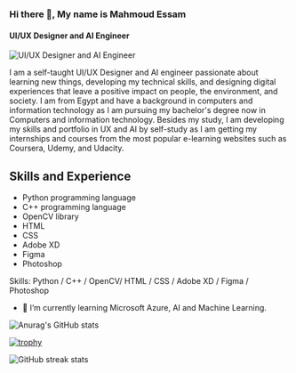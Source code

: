 ### Hi there 👋, My name is Mahmoud Essam
#### UI/UX Designer and AI Engineer
![UI/UX Designer and AI Engineer](https://media.discordapp.net/attachments/1055368394679001111/1069245544318382170/Github_cover.jpg?width=1083&height=609)

I am a self-taught UI/UX Designer and AI engineer passionate about learning new things, developing my technical skills, and designing digital experiences that leave a positive impact on people, the environment, and society. I am from Egypt and have a background in computers and information technology as I am pursuing my bachelor's degree now in Computers and information technology. Besides my study, I am developing my skills and portfolio in UX and AI  by self-study as I am getting my internships and courses from the most popular e-learning websites such as Coursera, Udemy, and Udacity.

## Skills and Experience
* Python programming language
* C++ programming language
* OpenCV library
* HTML
* CSS
* Adobe XD
* Figma
* Photoshop


Skills: Python / C++ / OpenCV/ HTML / CSS / Adobe XD / Figma / Photoshop

- 🌱 I’m currently learning Microsoft Azure, AI and Machine Learning. 



![Anurag's GitHub stats](https://github-readme-stats.vercel.app/api?username=MahmoudEssam92&show_icons=true&theme=transparent)



[![trophy](https://github-profile-trophy.vercel.app/?username=MahmoudEssam92)](https://github.com/ryo-ma/github-profile-trophy)



![GitHub streak stats](https://streak-stats.demolab.com/?user=MahmoudEssam92)  
